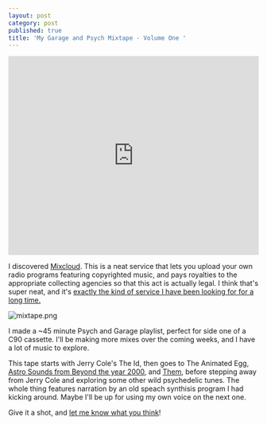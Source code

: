 ```yaml
---
layout: post
category: post
published: true
title: 'My Garage and Psych Mixtape - Volume One '
---
```

<iframe width="100%" height="400" src="https://www.mixcloud.com/widget/iframe/?feed=https%3A%2F%2Fwww.mixcloud.com%2Fajroach42%2F60s-psych-and-garage-vol-1%2F" frameborder="0"></iframe>

I discovered [Mixcloud](https://www.mixcloud.com/ajroach42/). This is a neat service that lets you upload your own radio programs featuring copyrighted music, and pays royalties to the appropriate collecting agencies so that this act is actually legal. I think that's super neat, and it's [exactly the kind of service I have been looking for for a long time.](http://ajroach42.github.io/mixtapes/) 

![mixtape.png]({{site.baseurl}}/images/mixtape.png)


I made a ~45 minute Psych and Garage playlist, perfect for side one of a C90 cassette. I'll be making more mixes over the coming weeks, and I have a lot of music to explore. 

This tape starts with Jerry Cole's The Id, then goes to The Animated Egg, [Astro Sounds from Beyond the year 2000](http://ajroach42.github.io/astro-sounds-from-beyond-the-year-2000/), and [Them](http://ajroach42.github.io/them-self-titled-1970-post-van-morison/), before stepping away from Jerry Cole and exploring some other wild psychedelic tunes. The whole thing features narration by an old speach synthisis program I had kicking around. Maybe I'll be up for using my own voice on the next one. 

Give it a shot, and [let me know what you think](https://mastodon.social/@ajroach42)!
